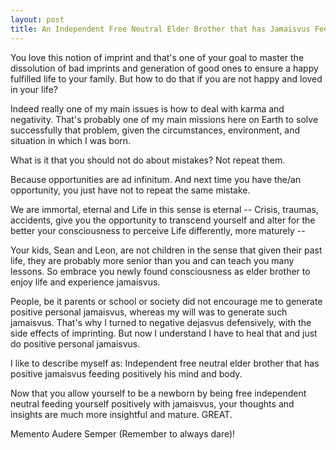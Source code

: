 ```yaml
---
layout: post
title: An Independent Free Neutral Elder Brother that has Jamaisvus Feeding Positively his Mind and Body
---
```


You love this notion of imprint and that's one of your goal to master the dissolution of bad imprints and generation of good ones to ensure a happy fulfilled life to your family.
But how to do that if you are not happy and loved in your life?

Indeed really one of my main issues is how to deal with karma and negativity.
That's probably one of my main missions here on Earth to solve successfully that problem, 
given the circumstances, environment, and situation in which I was born.

What is it that you should not do about mistakes?
Not repeat them.

Because opportunities are ad infinitum.
And next time you have the/an opportunity, you just have not to repeat the same mistake.

We  are immortal, eternal and Life in this sense is eternal --
Crisis, traumas, accidents, give you the opportunity to transcend yourself and alter for the better your consciousness to perceive Life differently, more maturely --

Your kids, Sean and Leon, are not children in the sense that given their past life, they are probably more senior than you and can teach you many lessons.
So embrace you newly found consciousness as elder brother to enjoy life and experience jamaisvus.

People, be it parents or school or society did not encourage me to generate positive personal jamaisvus, 
whereas my will was to generate such jamaisvus.
That's why I turned to negative dejasvus defensively, with the side effects of imprinting.
But now I understand I have to heal that and just do positive personal jamaisvus.

I like to describe myself as: 
Independent free neutral elder brother that has positive jamaisvus feeding positively his mind and body.

Now that you allow yourself to be a newborn by being free independent neutral feeding yourself positively with jamaisvus,
your thoughts and insights are much more insightful and mature. GREAT.

Memento Audere Semper (Remember to always dare)!

